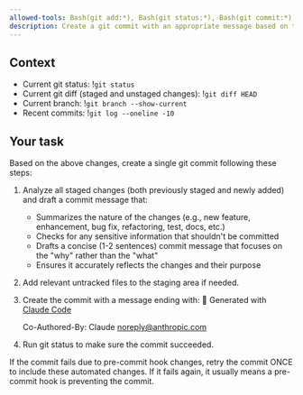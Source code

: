 ```yaml
---
allowed-tools: Bash(git add:*), Bash(git status:*), Bash(git commit:*), Bash(git diff:*)
description: Create a git commit with an appropriate message based on the changes
---
```


## Context

- Current git status: !`git status`
- Current git diff (staged and unstaged changes): !`git diff HEAD`
- Current branch: !`git branch --show-current`
- Recent commits: !`git log --oneline -10`

## Your task

Based on the above changes, create a single git commit following these steps:

1. Analyze all staged changes (both previously staged and newly added) and draft a commit message that:
   - Summarizes the nature of the changes (e.g., new feature, enhancement, bug fix, refactoring, test, docs, etc.)
   - Checks for any sensitive information that shouldn't be committed
   - Drafts a concise (1-2 sentences) commit message that focuses on the "why" rather than the "what"
   - Ensures it accurately reflects the changes and their purpose

2. Add relevant untracked files to the staging area if needed.

3. Create the commit with a message ending with:
   🤖 Generated with [Claude Code](https://claude.ai/code)

   Co-Authored-By: Claude <noreply@anthropic.com>

4. Run git status to make sure the commit succeeded.

If the commit fails due to pre-commit hook changes, retry the commit ONCE to include these automated changes. If it fails again, it usually means a pre-commit hook is preventing the commit.